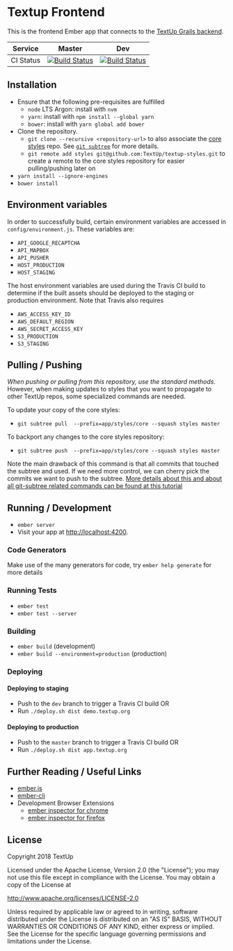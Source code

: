 # Textup Frontend

This is the frontend Ember app that connects to the [TextUp Grails backend](https://github.com/TextUp/textup-backend).

| Service | Master | Dev |
| --- | --- | --- |
| CI Status | [![Build Status](https://travis-ci.org/TextUp/textup-frontend.svg?branch=master)](https://travis-ci.org/TextUp/textup-frontend) | [![Build Status](https://travis-ci.org/TextUp/textup-frontend.svg?branch=dev)](https://travis-ci.org/TextUp/textup-frontend) |

## Installation

* Ensure that the following pre-requisites are fulfilled
    * `node` LTS Argon: install with `nvm`
    * `yarn`: install with `npm install --global yarn`
    * `bower`: install with `yarn global add bower`
* Clone the repository.
    * `git clone --recursive <repository-url>` to also associate the [core styles](https://github.com/TextUp/textup-styles) repo. See [`git subtree`](https://github.com/git/git/blob/master/contrib/subtree/git-subtree.txt) for more details.
    * `git remote add styles git@github.com:TextUp/textup-styles.git` to create a remote to the core styles repository for easier pulling/pushing later on
* `yarn install --ignore-engines`
* `bower install`

## Environment variables

In order to successfully build, certain environment variables are accessed in `config/environment.js`. These variables are:

* `API_GOOGLE_RECAPTCHA`
* `API_MAPBOX`
* `API_PUSHER`
* `HOST_PRODUCTION`
* `HOST_STAGING`

The host environment variables are used during the Travis CI build to determine if the built assets should be deployed to the staging or production environment. Note that Travis also requires

* `AWS_ACCESS_KEY_ID`
* `AWS_DEFAULT_REGION`
* `AWS_SECRET_ACCESS_KEY`
* `S3_PRODUCTION`
* `S3_STAGING`

## Pulling / Pushing

*When pushing or pulling from this repository, use the standard methods.* However, when making updates to styles that you want to propagate to other TextUp repos, some specialized commands are needed.

To update your copy of the core styles:

* `git subtree pull  --prefix=app/styles/core --squash styles master`

To backport any changes to the core styles repository:

* `git subtree push  --prefix=app/styles/core --squash styles master`

Note the main drawback of this command is that all commits that touched the subtree and used. If we need more control, we can cherry pick the commits we want to push to the subtree. [More details about this and about all git-subtree related commands can be found at this tutorial](https://medium.com/@porteneuve/mastering-git-subtrees-943d29a798ec#.s0lfst7jk)

## Running / Development

* `ember server`
* Visit your app at [http://localhost:4200](http://localhost:4200).

### Code Generators

Make use of the many generators for code, try `ember help generate` for more details

### Running Tests

* `ember test`
* `ember test --server`

### Building

* `ember build` (development)
* `ember build --environment=production` (production)

### Deploying

#### Deploying to staging

* Push to the `dev` branch to trigger a Travis CI build OR
* Run `./deploy.sh dist demo.textup.org`

#### Deploying to production

* Push to the `master` branch to trigger a Travis CI build OR
* Run `./deploy.sh dist app.textup.org`

## Further Reading / Useful Links

* [ember.js](http://emberjs.com/)
* [ember-cli](http://ember-cli.com/)
* Development Browser Extensions
  * [ember inspector for chrome](https://chrome.google.com/webstore/detail/ember-inspector/bmdblncegkenkacieihfhpjfppoconhi)
  * [ember inspector for firefox](https://addons.mozilla.org/en-US/firefox/addon/ember-inspector/)

## License

Copyright 2018 TextUp

Licensed under the Apache License, Version 2.0 (the "License");
you may not use this file except in compliance with the License.
You may obtain a copy of the License at

  http://www.apache.org/licenses/LICENSE-2.0

Unless required by applicable law or agreed to in writing, software
distributed under the License is distributed on an "AS IS" BASIS,
WITHOUT WARRANTIES OR CONDITIONS OF ANY KIND, either express or implied.
See the License for the specific language governing permissions and
limitations under the License.
